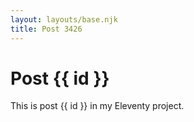 ```yaml
---
layout: layouts/base.njk
title: Post 3426
---
```


# Post {{ id }}

This is post {{ id }} in my Eleventy project.
